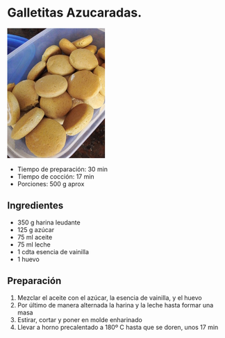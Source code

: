 # Galletitas Azucaradas.

![Galletitas Azucaradas](pics/galletitas-azucaradas.jpg)

- Tiempo de preparación: 30 min
- Tiempo de cocción: 17 min
- Porciones: 500 g aprox

## Ingredientes

- 350 g harina leudante
- 125 g azúcar
- 75 ml aceite
- 75 ml leche
- 1 cdta esencia de vainilla
- 1 huevo

## Preparación

1. Mezclar el aceite con el azúcar, la esencia de vainilla, y el huevo
2. Por último de manera alternada la harina y la leche hasta formar una masa
3. Estirar, cortar y poner en molde enharinado
4. Llevar a horno precalentado a 180º C hasta que se doren, unos 17 min

